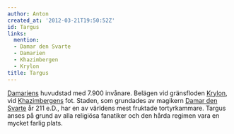 ```yaml
---
author: Anton
created_at: '2012-03-21T19:50:52Z'
id: Targus
links:
  mention:
  - Damar den Svarte
  - Damarien
  - Khazimbergen
  - Krylon
title: Targus
---
```


[Damariens] huvudstad med 7.900 invånare. Belägen vid gränsfloden [Krylon], vid [Khazimbergens] fot.
Staden, som grundades av magikern [Damar den Svarte] år 211 e.D., har en av världens mest fruktade
tortyrkammare. Targus anses på grund av alla religiösa fanatiker och den hårda regimen vara en
mycket farlig plats.

  [Damariens]: Damarien
  [Krylon]: Krylon
  [Khazimbergens]: Khazimbergen
  [Damar den Svarte]: Damar_den_Svarte
